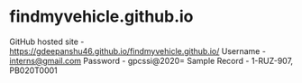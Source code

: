 # findmyvehicle.github.io

GitHub hosted site - https://gdeepanshu46.github.io/findmyvehicle.github.io/
Username - interns@gmail.com
Password - gpcssi@2020=
Sample Record - 1-RUZ-907, PB020T0001

